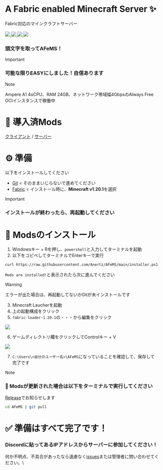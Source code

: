 <h1> A Fabric enabled Minecraft Server ✨ </h1>
Fabric対応のマインクラフトサーバー <br> <br>

<a href="#">
  <img src="https://cdn.jsdelivr.net/npm/@intergrav/devins-badges@3/assets/cozy/supported/fabric_vector.svg">
</a>
<a href="#">
  <img src="https://cdn.jsdelivr.net/npm/@intergrav/devins-badges@3.2.0/assets/cozy/unsupported/forge_vector.svg">
</a>
<a href="#">
  <img src="https://cdn.jsdelivr.net/npm/@intergrav/devins-badges@3.2.0/assets/cozy/unsupported/quilt_vector.svg">
</a>
<a href="#">
  <img src="https://cdn.jsdelivr.net/npm/@intergrav/devins-badges@3.2.0/assets/cozy/built-with/markdown_vector.svg">
</a>

### 頭文字を取って<b>AFeMS</b>！

> [!IMPORTANT]
> ### 可能な限り<b>EASY</b>にしました！自信あります</p>

> [!NOTE]
> Ampere A1 4oCPU、RAM 24GB、ネットワーク帯域幅4GbpsのAlways Free OCIインスタンスで稼働中

# 📜 導入済Mods
[クライアント](https://github.com/Anertz/AFeMS/tree/main/mods) /
[サーバー](https://github.com/Anertz/AFeMS-backend/tree/main/mods)


# ⚙️ 準備

以下をインストールしてください

- [Git](https://github.com/git-for-windows/git/releases/download/v2.47.1.windows.2/Git-2.47.1.2-64-bit.exe)
< そのままいじらないで進めてください
- [Fabric](https://maven.fabricmc.net/net/fabricmc/fabric-installer/1.0.1/fabric-installer-1.0.1.exe)
< インストール時に、<b>Minecraft v1.20.1</b>を選択

> [!IMPORTANT]
> ### インストールが終わったら、再起動してください



# 🚀 Modsのインストール

1. Windowsキー + Rを押し、`powershell`と入力してターミナルを起動
2. 以下をコピペしてターミナルでEnterキーで実行
```bash
curl https://raw.githubusercontent.com/Anertz/AFeMS/main/installer.ps1 | iex  
```
`Mods are installed!`と表示されたら次に進んでください

> [!WARNING]
> エラーが出た場合は、再起動してないかGitが未インストールです

3. Minecraft Laucherを起動
4. 上の起動構成をクリック
5. `fabric-loader-1.20.1`の・・・から編集をクリック

<p float="left">
  <img src="https://raw.githubusercontent.com/Anertz/AFeMS/main/imgs/20250118_05h48m06s_grim.png"/>
</p>

6. ゲームディレクトリ欄をクリックしてControlキー + V

<img src="https://raw.githubusercontent.com/Anertz/AFeMS/main/imgs/20250118_17h50m55s_grim.png"/>

7. `C:\Users\<自分のユーザー名>\AFeMS`になっていることを確認して、保存して完了です


> [!NOTE]
> ### 📁 Modsが更新された場合は以下をターミナルで実行してください
> [Release](https://github.com/Anertz/AFeMS/releases)でお知らせします
> ```bash
> cd AFeMS | git pull
> ```

# ✅ 準備はすべて完了です！
### Discordに貼ってあるIPアドレスからサーバーに参加してください！
何か不明点、不具合があったなら遠慮なく[issues](https://github.com/Anertz/AFeMS/issues)または管理者に問い合わせてください。\
